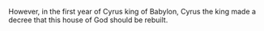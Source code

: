 However, in the first year of Cyrus king of Babylon, Cyrus the king made a decree that this house of God should be rebuilt.
